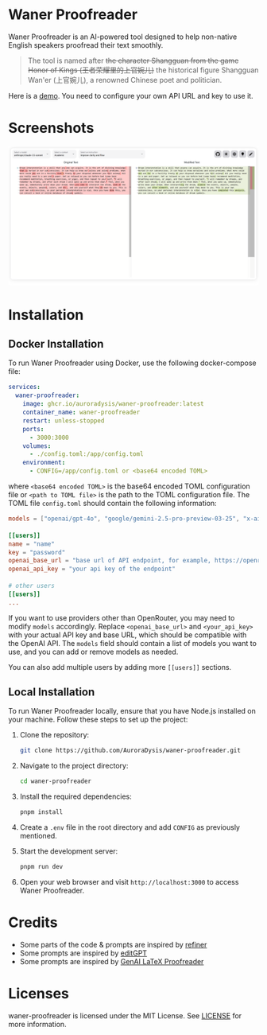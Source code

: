# Waner Proofreader

Waner Proofreader is an AI-powered tool designed to help non-native English speakers proofread their text smoothly.

> The tool is named after <del>the character Shangguan from the game Honor of Kings (王者荣耀里的上官婉儿)</del> the historical figure Shangguan Wan'er (上官婉儿), a renowned Chinese poet and politician.

Here is a [demo](https://waner.auroradysis.com). You need to configure your own API URL and key to use it.

# Screenshots

![Waner Proofreader Screenshot](./screenshot.png)

# Installation

## Docker Installation

To run Waner Proofreader using Docker, use the following docker-compose file:

```yaml
services:
  waner-proofreader:
    image: ghcr.io/auroradysis/waner-proofreader:latest
    container_name: waner-proofreader
    restart: unless-stopped
    ports:
      - 3000:3000
    volumes:
      - ./config.toml:/app/config.toml
    environment:
      - CONFIG=/app/config.toml or <base64 encoded TOML>
```

where `<base64 encoded TOML>` is the base64 encoded TOML configuration file or `<path to TOML file>` is the path to the TOML configuration file. The TOML file `config.toml` should contain the following information:

```toml
models = ["openai/gpt-4o", "google/gemini-2.5-pro-preview-03-25", "x-ai/grok-3-beta", "qwen/qwen3-235b-a22b", "openai/gpt-4.1", "google/gemini-2.5-flash-preview", "qwen/qwen-max", "openai/chatgpt-4o-latest"]

[[users]]
name = "name"
key = "password"
openai_base_url = "base url of API endpoint, for example, https://openrouter.ai/api/v1 or https://api.openai.com/v1"
openai_api_key = "your api key of the endpoint"

# other users
[[users]]
...
```

If you want to use providers other than OpenRouter, you may need to modify `models` accordingly. Replace
`<openai_base_url>` and `<your_api_key>` with your actual API key and base URL, which should be compatible with the OpenAI API. The `models` field should contain a list of models you want to use, and you can add or remove models as needed.

You can also add multiple users by adding more `[[users]]` sections.

## Local Installation

To run Waner Proofreader locally, ensure that you have Node.js installed on your machine. Follow these steps to set up the project:

1. Clone the repository:

   ```bash
   git clone https://github.com/AuroraDysis/waner-proofreader.git
   ```

2. Navigate to the project directory:

   ```bash
   cd waner-proofreader
   ```

3. Install the required dependencies:

   ```bash
   pnpm install
   ```

4. Create a `.env` file in the root directory and add `CONFIG` as previously mentioned.

5. Start the development server:

   ```bash
   pnpm run dev
   ```

6. Open your web browser and visit `http://localhost:3000` to access Waner Proofreader.

# Credits

- Some parts of the code & prompts are inspired by [refiner](https://github.com/imankulov/refiner)
- Some prompts are inspired by [editGPT](https://editgpt.app/?via=zhen)
- Some prompts are inspired by [GenAI LaTeX Proofreader](https://github.com/genai-latex-proofreader/genai-latex-proofreader)

# Licenses

waner-proofreader is licensed under the MIT License. See [LICENSE](./LICENSE) for more information.
